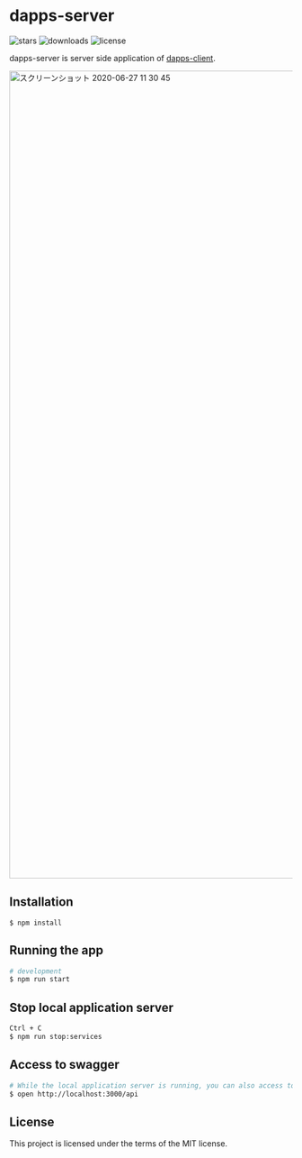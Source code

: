 # dapps-server

![stars](https://img.shields.io/github/stars/adrenaline0206/dapps-server)
![downloads](https://img.shields.io/github/downloads/adrenaline0206/dapps-server/total)
![license](https://img.shields.io/github/license/adrenaline0206/dapps-server)

dapps-server is server side application of [dapps-client](https://github.com/adrenaline0206/dapps-client).

<img width="1434" alt="スクリーンショット 2020-06-27 11 30 45" src="https://user-images.githubusercontent.com/11623099/85912754-fb92cc00-b869-11ea-8eff-e29b765803da.png">

## Installation
```shell
$ npm install
```

## Running the app
```bash
# development
$ npm run start 
```

## Stop local application server
```bash
Ctrl + C
$ npm run stop:services
```

## Access to swagger
```bash
# While the local application server is running, you can also access to swagger
$ open http://localhost:3000/api
```

## License
This project is licensed under the terms of the MIT license.
